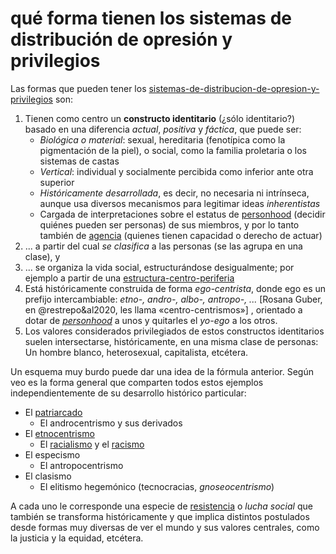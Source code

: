# qué forma tienen los sistemas de distribución de opresión y privilegios

Las formas que pueden tener los [sistemas-de-distribucion-de-opresion-y-privilegios](sistemas-de-distribucion-de-opresion-y-privilegios.md) son:

1. Tienen como centro un **constructo identitario** (¿sólo identitario?) basado en una diferencia *actual*, *positiva* y *fáctica*, que puede ser:
   * *Biológica o material*: sexual, hereditaria (fenotípica como la pigmentación de la piel), o social, como la familia proletaria o los sistemas de castas
   * *Vertical*: individual y socialmente percibida como inferior ante otra superior
   * *Históricamente desarrollada*, es decir, no necesaria ni intrínseca, aunque usa diversos mecanismos para legitimar ideas *inherentistas*
   * Cargada de interpretaciones sobre el estatus de [personhood](personhood.md) (decidir quiénes pueden ser personas) de sus miembros, y por lo tanto también de [agencia](agencia.md) (quienes tienen capacidad o derecho de actuar)
1. ... a partir del cual *se clasifica* a las personas (se las agrupa en una clase), y
1. ... se organiza la vida social, estructurándose desigualmente; por ejemplo a partir de una [estructura-centro-periferia](estructura-centro-periferia.md)
1. Está históricamente construida de forma *ego-centrista*, donde ego es un prefijo intercambiable: *etno-, andro-, albo-, antropo-, ...* [Rosana Guber, en @restrepo&al2020, les llama «centro-centrismos»] , orientado a dotar de *[personhood](personhood.md)*  a unos y quitarles el *yo-ego* a los otros.
1. Los valores considerados privilegiados de estos constructos identitarios suelen intersectarse, históricamente, en una misma clase de personas: Un hombre blanco, heterosexual, capitalista, etcétera.

Un esquema muy burdo puede dar una idea de la fórmula anterior. Según veo es la forma general que comparten todos estos ejemplos independientemente de su desarrollo histórico particular:

* El [patriarcado](patriarcado.md)
  * El androcentrismo y sus derivados
* El [etnocentrismo](etnocentrismo.md)
  * El [racialismo](racialismo.md) y el [racismo](racismo.md)
* El especismo
  * El antropocentrismo
* El clasismo
  * El elitismo hegemónico (tecnocracias, *gnoseocentrismo*)

A cada uno le corresponde una especie de [resistencia](resistencia.md) o *lucha social* que también se transforma históricamente y que implica distintos postulados desde formas muy diversas de ver el mundo y sus valores centrales, como la justicia y la equidad, etcétera.
